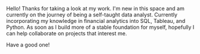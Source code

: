 Hello! Thanks for taking a look at my work. I'm new in this space and am currently on the journey of being a self-taught data analyst. Currently 
incorporating my knowledge in financial analytics into SQL, Tableau, and Python. As soon as I build more of a stable foundation for myself,
hopefully I can help collaborate on projects that interest me. 

Have a good one!
